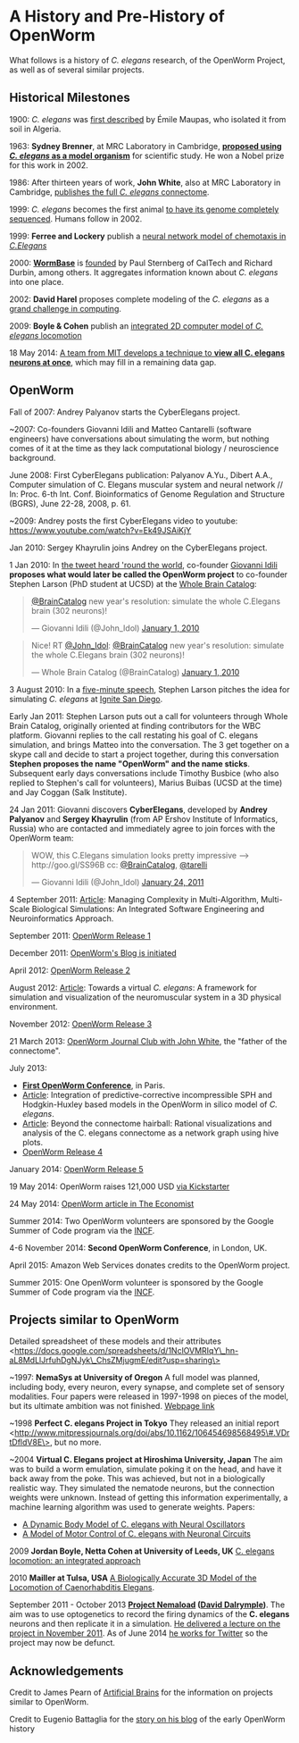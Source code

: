 A History and Pre-History of OpenWorm
=====================================

What follows is a history of *C. elegans* research, of the OpenWorm Project, as well as of several similar projects.

Historical Milestones
---------------------

1900: *C. elegans* was [first described](http://en.wikipedia.org/wiki/History_of_research_on_Caenorhabditis_elegans) by Émile Maupas, who isolated it from soil in Algeria.

1963: **Sydney Brenner**, at MRC Laboratory in Cambridge, [**proposed using *C. elegans* as a model organism**](http://en.wikipedia.org/wiki/History_of_research_on_Caenorhabditis_elegans) for scientific study. He won a Nobel prize for this work in 2002.

1986: After thirteen years of work, **John White**, also at MRC Laboratory in Cambridge, [publishes the full *C. elegans* connectome](http://www.wormatlas.org/ver1/MoW_built0.92/toc.html).

1999: *C. elegans* becomes the first animal [to have its genome completely sequenced](http://www.sanger.ac.uk/research/projects/caenorhabditisgenomics). Humans follow in 2002.

1999: **Ferree and Lockery** publish a [neural network model of chemotaxis in *C.Elegans*](http://www.ncbi.nlm.nih.gov/pubmed/10406137)

2000: [**WormBase**](http://www.wormbase.org/about#0--10) is [founded](http://nar.oxfordjournals.org/content/38/suppl_1/D463.abstract) by Paul Sternberg of CalTech and Richard Durbin, among others. It aggregates information known about *C. elegans* into one place.

2002: **David Harel** proposes complete modeling of the *C. elegans* as a [grand challenge in computing](http://dx.doi.org/10.1007/978-3-540-24622-0_26).

2009: **Boyle & Cohen** publish an [integrated 2D computer model of *C. elegans* locomotion](http://etheses.whiterose.ac.uk/1377/)

18 May 2014: [A team from MIT develops a technique to **view all C. elegans neurons at once**](http://www.nature.com/nmeth/journal/v11/n7/full/nmeth.2964.html), which may fill in a remaining data gap.

OpenWorm
--------

Fall of 2007: Andrey Palyanov starts the CyberElegans project.

~2007: Co-founders Giovanni Idili and Matteo Cantarelli (software engineers) have conversations about simulating the worm, but nothing comes of it at the time as they lack computational biology / neuroscience background.

June 2008: First CyberElegans publication: Palyanov A.Yu., Dibert A.A., Computer simulation of C. Elegans muscular system and neural network // In: Proc. 6-th Int. Conf. Bioinformatics of Genome Regulation and Structure (BGRS), June 22-28, 2008, p. 61.

~2009: Andrey posts the first CyberElegans video to youtube: <https://www.youtube.com/watch?v=Ek49JSAiKjY>

Jan 2010: Sergey Khayrulin joins Andrey on the CyberElegans project.

1 Jan 2010: In [the tweet heard 'round the world](http://www.sciencetogrok.com/2013/03/a-great-role-model-for-collaborative.html), co-founder [Giovanni Idili](http://twitter.com/john_idol) **proposes what would later be called the OpenWorm project** to co-founder Stephen Larson (PhD student at UCSD) at the [Whole Brain Catalog](http://twitter.com/BrainCatalog):

<blockquote class="twitter-tweet" lang="en"><p><a href="https://twitter.com/BrainCatalog">@BrainCatalog</a> new year&#39;s resolution: simulate the whole C.Elegans brain (302 neurons)!</p>&mdash; Giovanni Idili (@John_Idol) <a href="https://twitter.com/John_Idol/status/7279117575">January 1, 2010</a></blockquote>
<script async src="//platform.twitter.com/widgets.js" charset="utf-8"></script>
<blockquote class="twitter-tweet" lang="en"><p>Nice! RT <a href="https://twitter.com/John_Idol">@John_Idol</a>: <a href="https://twitter.com/BrainCatalog">@BrainCatalog</a> new year&#39;s resolution: simulate the whole C.Elegans brain (302 neurons)!</p>&mdash; Whole Brain Catalog (@BrainCatalog) <a href="https://twitter.com/BrainCatalog/status/7279523701">January 1, 2010</a></blockquote>

3 August 2010: In a [five-minute speech](https://www.youtube.com/watch?v=Sb1V_OKqRfc), Stephen Larson pitches the idea for simulating *C. elegans* at [Ignite San Diego](http://ignitesandiego.org/).

Early Jan 2011: Stephen Larson puts out a call for volunteers through Whole Brain Catalog, originally oriented at finding contributors for the WBC platform. Giovanni replies to the call restating his goal of C. elegans simulation, and brings Matteo into the conversation. The 3 get together on a skype call and decide to start a project together, during this conversation **Stephen proposes the name "OpenWorm" and the name sticks**. Subsequent early days conversations include Timothy Busbice (who also replied to Stephen's call for volunteers), Marius Buibas (UCSD at the time) and Jay Coggan (Salk Institute).

24 Jan 2011: Giovanni discovers **CyberElegans**, developed by **Andrey Palyanov** and **Sergey Khayrulin** (from AP Ershov Institute of Informatics, Russia) who are contacted and immediately agree to join forces with the OpenWorm team:

<blockquote class="twitter-tweet" lang="en"><p>WOW, this C.Elegans simulation looks pretty impressive --&gt; http://goo.gl/SS96B cc: <a href="https://twitter.com/BrainCatalog">@BrainCatalog</a>, <a href="https://twitter.com/tarelli">@tarelli</a></p>&mdash; Giovanni Idili (@John_Idol) <a href="https://twitter.com/John_Idol/status/29603680760111104">January 24, 2011</a></blockquote>
<script async src="//platform.twitter.com/widgets.js" charset="utf-8"></script>

4 September 2011: [Article](http://www.openworm.org/publications.html): Managing Complexity in Multi-Algorithm, Multi-Scale Biological Simulations: An Integrated Software Engineering and Neuroinformatics Approach.

September 2011: [OpenWorm Release 1](http://docs.openworm.org/en/latest/releases.html#releases)

December 2011: [OpenWorm's Blog is initiated](http://blog.openworm.org/post/14895262028/in-order-to-build-a-whole-organism-first-you-must)

April 2012: [OpenWorm Release 2](http://docs.openworm.org/en/latest/releases.html#releases)

August 2012: [Article](http://www.openworm.org/publications.html): Towards a virtual *C. elegans*: A framework for simulation and visualization of the neuromuscular system in a 3D physical environment.

November 2012: [OpenWorm Release 3](http://docs.openworm.org/en/latest/releases.html#releases)

21 March 2013: [OpenWorm Journal Club with John White](http://blog.openworm.org/post/45995934318/openworm-journal-club-father-of-the-connectome), the "father of the connectome".

July 2013:

-   [**First OpenWorm Conference**](http://blog.openworm.org/post/57193347335/community-updates-from-openworm-in-paris), in Paris.
-   [Article](http://www.openworm.org/publications.html): Integration of predictive-corrective incompressible SPH and Hodgkin-Huxley based models in the OpenWorm in silico model of *C. elegans*.
-   [Article](http://www.openworm.org/publications.html): Beyond the connectome hairball: Rational visualizations and analysis of the C. elegans connectome as a network graph using hive plots.
-   [OpenWorm Release 4](http://docs.openworm.org/en/latest/releases.html#releases)

January 2014: [OpenWorm Release 5](http://docs.openworm.org/en/latest/releases.html#releases)

19 May 2014: OpenWorm raises 121,000 USD [via Kickstarter](https://www.kickstarter.com/projects/openworm/openworm-a-digital-organism-in-your-browser)

24 May 2014: [OpenWorm article in The Economist](http://www.economist.com/news/science-and-technology/21602661-crowd-funded-project-aims-build-worlds-first-simulated-organism-computer)

Summer 2014: Two OpenWorm volunteers are sponsored by the Google Summer of Code program via the [INCF](http://incf.org).

4-6 November 2014: **Second OpenWorm Conference**, in London, UK.

April 2015: Amazon Web Services donates credits to the OpenWorm project.

Summer 2015: One OpenWorm volunteer is sponsored by the Google Summer of Code program via the [INCF](http://incf.org).

Projects similar to OpenWorm
----------------------------

Detailed spreadsheet of these models and their attributes \<https://docs.google.com/spreadsheets/d/1NclOVMRIqY\_hn-aL8MdLlJrfuhDgNJyk\_ChsZMjugmE/edit?usp=sharing\>

~1997: **NemaSys at University of Oregon** A full model was planned, including body, every neuron, every synapse, and complete set of sensory modalities. Four papers were released in 1997-1998 on pieces of the model, but its ultimate ambition was not finished. [Webpage link](http://www.csi.uoregon.edu/projects/celegans/)

~1998 **Perfect C. elegans Project in Tokyo** They released an initial report \<http://www.mitpressjournals.org/doi/abs/10.1162/106454698568495\#.VDrtDfldV8E\>, but no more.

~2004 **Virtual C. Elegans project at Hiroshima University, Japan** The aim was to build a worm emulation, simulate poking it on the head, and have it back away from the poke. This was achieved, but not in a biologically realistic way. They simulated the nematode neurons, but the connection weights were unknown. Instead of getting this information experimentally, a machine learning algorithm was used to generate weights. Papers:

-   [A Dynamic Body Model of C. elegans with Neural Oscillators](http://www.bsys.hiroshima-u.ac.jp/pub/pdf/J/J_152.pdf)
-   [A Model of Motor Control of C. elegans with Neuronal Circuits](http://www.bsys.hiroshima-u.ac.jp/pub/pdf/J/J_153.pdf)

2009 **Jordan Boyle, Netta Cohen at University of Leeds, UK** [C. elegans locomotion: an integrated approach](http://www.comp.leeds.ac.uk/jboyle/JordanBoyle_files/J_Boyle_PhD.pdf)

2010 **Mailler at Tulsa, USA** [A Biologically Accurate 3D Model of the Locomotion of Caenorhabditis Elegans](http://www.personal.utulsa.edu/~roger-mailler/publications/BIOSYSCOM2010.pdf).

September 2011 - October 2013 **[Project Nemaload](http://nemaload.davidad.org/) ([David Dalrymple](http://syntheticneurobiology.org/people/display/144/26))**. The aim was to use optogenetics to record the firing dynamics of the **C. elegans** neurons and then replicate it in a simulation. [He delivered a lecture on the project in November 2011](http://www.youtube.com/watch?v=xW77lANeJas). As of June 2014 [he works for Twitter](https://www.linkedin.com/profile/view?id=66199655) so the project may now be defunct.

Acknowledgements
----------------

Credit to James Pearn of [Artificial Brains](http://www.artificialbrains.com/openworm) for the information on projects similar to OpenWorm.

Credit to Eugenio Battaglia for the [story on his blog](http://www.sciencetogrok.com/2013/03/a-great-role-model-for-collaborative.html) of the early OpenWorm history
